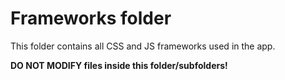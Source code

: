 # Frameworks folder

This folder contains all CSS and JS frameworks used in the app.

**DO NOT MODIFY files inside this folder/subfolders!**